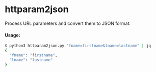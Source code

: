 # httparam2json
Process URL parameters and convert them to JSON format.

#### Usage:

```bash
$ python3 httparam2json.py "fname=firstname&lname=lastname" | jq
{
  "fname": "firstname",
  "lname": "lastname"
}
```